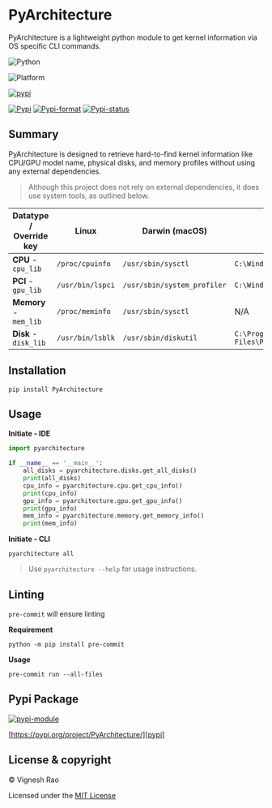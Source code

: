 # PyArchitecture
PyArchitecture is a lightweight python module to get kernel information via OS specific CLI commands.

![Python][label-pyversion]

![Platform][label-platform]

[![pypi][label-actions-pypi]][gha_pypi]

[![Pypi][label-pypi]][pypi]
[![Pypi-format][label-pypi-format]][pypi-files]
[![Pypi-status][label-pypi-status]][pypi]

## Summary

PyArchitecture is designed to retrieve hard-to-find kernel information like CPU/GPU model name, physical disks,
and memory profiles without using any external dependencies.

> Although this project does not rely on external dependencies, it does use system tools, as outlined below.

| Datatype / Override key | Linux            | Darwin (macOS)              | Windows                                  |
|-------------------------|------------------|-----------------------------|------------------------------------------|
| **CPU** - `cpu_lib`     | `/proc/cpuinfo`  | `/usr/sbin/sysctl`          | `C:\Windows\System32\wbem\wmic.exe`      |
| **PCI** - `gpu_lib`     | `/usr/bin/lspci` | `/usr/sbin/system_profiler` | `C:\Windows\System32\wbem\wmic.exe`      |
| **Memory** - `mem_lib`  | `/proc/meminfo`  | `/usr/sbin/sysctl`          | N/A                                      |
| **Disk** - `disk_lib`   | `/usr/bin/lsblk` | `/usr/sbin/diskutil`        | `C:\Program Files\PowerShell\7\pwsh.exe` |

## Installation

```shell
pip install PyArchitecture
```

## Usage

**Initiate - IDE**
```python
import pyarchitecture

if __name__ == '__main__':
    all_disks = pyarchitecture.disks.get_all_disks()
    print(all_disks)
    cpu_info = pyarchitecture.cpu.get_cpu_info()
    print(cpu_info)
    gpu_info = pyarchitecture.gpu.get_gpu_info()
    print(gpu_info)
    mem_info = pyarchitecture.memory.get_memory_info()
    print(mem_info)
```

**Initiate - CLI**
```shell
pyarchitecture all
```

> Use `pyarchitecture --help` for usage instructions.

## Linting
`pre-commit` will ensure linting

**Requirement**
```shell
python -m pip install pre-commit
```

**Usage**
```shell
pre-commit run --all-files
```

## Pypi Package
[![pypi-module][label-pypi-package]][pypi-repo]

[https://pypi.org/project/PyArchitecture/][pypi]

## License & copyright

&copy; Vignesh Rao

Licensed under the [MIT License][license]

[license]: https://github.com/thevickypedia/PyArchitecture/blob/master/LICENSE
[label-pypi-package]: https://img.shields.io/badge/Pypi%20Package-PyArchitecture-blue?style=for-the-badge&logo=Python
[label-pyversion]: https://img.shields.io/badge/python-3.10%20%7C%203.11-blue
[label-platform]: https://img.shields.io/badge/Platform-Linux|macOS|Windows-1f425f.svg
[label-actions-pypi]: https://github.com/thevickypedia/PyArchitecture/actions/workflows/python-publish.yaml/badge.svg
[label-pypi]: https://img.shields.io/pypi/v/PyArchitecture
[label-pypi-format]: https://img.shields.io/pypi/format/PyArchitecture
[label-pypi-status]: https://img.shields.io/pypi/status/PyArchitecture
[gha_pypi]: https://github.com/thevickypedia/PyArchitecture/actions/workflows/python-publish.yaml
[pypi]: https://pypi.org/project/PyArchitecture
[pypi-files]: https://pypi.org/project/PyArchitecture/#files
[pypi-repo]: https://packaging.python.org/tutorials/packaging-projects/

